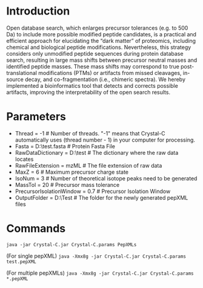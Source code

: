 
# Introduction
Open database search, which enlarges precursor tolerances (e.g. to 500 Da) to include more possible modified peptide candidates, is a practical and efficient approach for elucidating the “dark matter” of proteomics, including chemical and biological peptide modifications. Nevertheless, this strategy considers only unmodified peptide sequences during protein database search, resulting in large mass shifts between precursor neutral masses and identified peptide masses. These mass shifts may correspond to true post-translational modifications (PTMs) or artifacts from missed cleavages, in-source decay, and co-fragmentation (i.e., chimeric spectra). We hereby implemented a bioinformatics tool that detects and corrects possible artifacts, improving the interpretability of the open search results.


# Parameters
* Thread = -1   # Number of threads. "-1" means that Crystal-C automatically uses (thread number - 1) in your computer for processing.
* Fasta = D:\test.fasta   # Protein Fasta File
* RawDataDictionary = D:\test   # The dictionary where the raw data locates
* RawFileExtension = mzML   # The file extension of raw data
* MaxZ = 6   # Maximum precursor charge state
* IsoNum = 3   # Number of theoretical isotope peaks need to be generated
* MassTol = 20   # Precursor mass tolerance
* PrecursorIsolationWindow = 0.7   # Precursor Isolation Window 
* OutputFolder = D:\Test   # The folder for the newly generated pepXML files


# Commands
`java -jar Crystal-C.jar Crystal-C.params PepXMLs`

(For single pepXML)
`java -Xmx8g -jar Crystal-C.jar Crystal-C.params test.pepXML`

(For multiple pepXMLs)
`java -Xmx8g -jar Crystal-C.jar Crystal-C.params *.pepXML`
